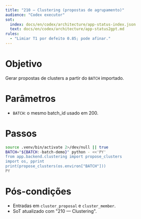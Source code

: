 ```yaml
---
title: "210 — Clustering (propostas de agrupamento)"
audience: "Codex executor"
sot:
  index: docs/en/codex/architecture/app-status-index.json
  text: docs/en/codex/architecture/app-status2gpt.md
rules:
  - "Limiar T1 por defeito 0.85; pode afinar."
---
```

# Objetivo
Gerar propostas de clusters a partir do `BATCH` importado.
# Parâmetros
- `BATCH`: o mesmo batch_id usado em 200.
# Passos
```bash
source .venv/bin/activate 2>/dev/null || true
BATCH="${BATCH:-batch-demo}" python - <<'PY'
from app.backend.clustering import propose_clusters
import os, pprint
print(propose_clusters(os.environ["BATCH"]))
PY
```
# Pós-condições
- Entradas em `cluster_proposal` e `cluster_member`.
- SoT atualizado com "210 — Clustering".
